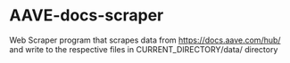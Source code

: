 # AAVE-docs-scraper
Web Scraper program that scrapes data from https://docs.aave.com/hub/ and write to the respective files in CURRENT_DIRECTORY/data/ directory
